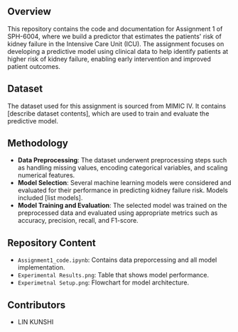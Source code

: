 ## Overview
This repository contains the code and documentation for Assignment 1 of SPH-6004, where we build a predictor that estimates the patients' risk of kidney failure in the Intensive Care Unit (ICU). The assignment focuses on developing a predictive model using clinical data to help identify patients at higher risk of kidney failure, enabling early intervention and improved patient outcomes.

## Dataset
The dataset used for this assignment is sourced from MIMIC IV. It contains [describe dataset contents], which are used to train and evaluate the predictive model.

## Methodology
- **Data Preprocessing**: The dataset underwent preprocessing steps such as handling missing values, encoding categorical variables, and scaling numerical features.
- **Model Selection**: Several machine learning models were considered and evaluated for their performance in predicting kidney failure risk. Models included [list models].
- **Model Training and Evaluation**: The selected model was trained on the preprocessed data and evaluated using appropriate metrics such as accuracy, precision, recall, and F1-score.

## Repository Content
- `Assignment1_code.ipynb`: Contains data preporcessing and all model implementation.
- `Experimental Results.png`: Table that shows model performance.
- `Experimetnal Setup.png`: Flowchart for model architecture.

## Contributors
- LIN KUNSHI
